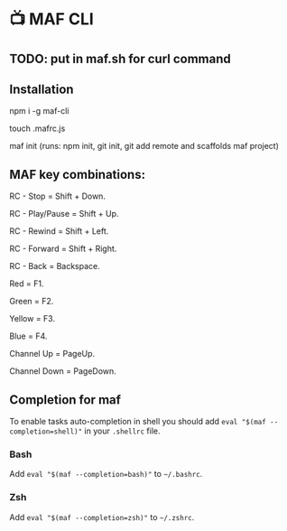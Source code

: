 # 📺 MAF CLI

## TODO: put in maf.sh for curl command

## Installation

npm i -g maf-cli

touch .mafrc.js

maf init (runs: npm init, git init, git add remote and scaffolds maf project)

## MAF key combinations:

RC - Stop       = Shift + Down.

RC - Play/Pause = Shift + Up.

RC - Rewind     = Shift + Left.

RC - Forward    = Shift + Right.

RC - Back       = Backspace.

Red             = F1.

Green           = F2.

Yellow          = F3.

Blue            = F4.

Channel Up      = PageUp.

Channel Down    = PageDown.



## Completion for maf

To enable tasks auto-completion in shell you should add `eval "$(maf --completion=shell)"` in your `.shellrc` file.

### Bash

Add `eval "$(maf --completion=bash)"` to `~/.bashrc`.

### Zsh

Add `eval "$(maf --completion=zsh)"` to `~/.zshrc`.
